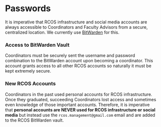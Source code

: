 # Passwords

It is imperative that RCOS infrastructure and social media accounts are always accessible to Coordinators and Faculty Advisors from a secure, centralized location. We currently use [BitWarden](https://vault.bitwarden.com/#/vault) for this.

### Access to BitWarden Vault

Coordinators must be securely sent the username and password combination to the BitWarden account upon becoming a coordinator. This account grants access to all other RCOS accounts so naturally it must be kept extremely secure.

### New RCOS Accounts

Coordinators in the past used personal accounts for RCOS infrastructure. Once they graduated, succeeding Coordinators lost access and sometimes even knowledge of those important accounts. Therefore, it is imperative that **personal accounts are NEVER used for RCOS infrastructure or social media** but instead use the `rcos.management@gmail.com` email and are added to the RCOS BitWarden vault.